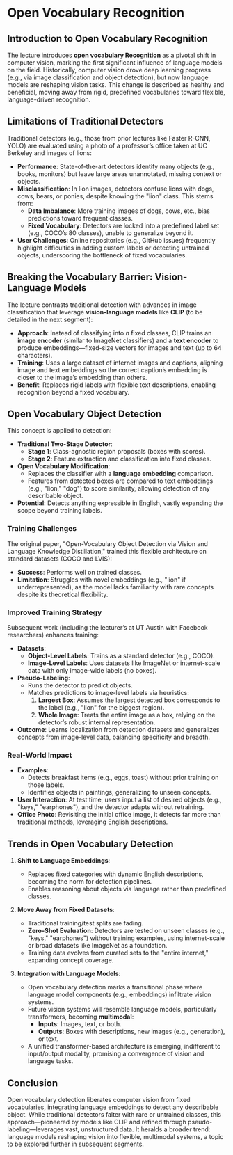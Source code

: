 # Open Vocabulary Recognition

## Introduction to Open Vocabulary Recognition
The lecture introduces **open vocabulary Recognition** as a pivotal shift in computer vision, marking the first significant influence of language models on the field. Historically, computer vision drove deep learning progress (e.g., via image classification and object detection), but now language models are reshaping vision tasks. This change is described as healthy and beneficial, moving away from rigid, predefined vocabularies toward flexible, language-driven recognition.

## Limitations of Traditional Detectors
Traditional detectors (e.g., those from prior lectures like Faster R-CNN, YOLO) are evaluated using a photo of a professor’s office taken at UC Berkeley and images of lions:
- **Performance**: State-of-the-art detectors identify many objects (e.g., books, monitors) but leave large areas unannotated, missing context or objects.
- **Misclassification**: In lion images, detectors confuse lions with dogs, cows, bears, or ponies, despite knowing the "lion" class. This stems from:
  - **Data Imbalance**: More training images of dogs, cows, etc., bias predictions toward frequent classes.
  - **Fixed Vocabulary**: Detectors are locked into a predefined label set (e.g., COCO’s 80 classes), unable to generalize beyond it.
- **User Challenges**: Online repositories (e.g., GitHub issues) frequently highlight difficulties in adding custom labels or detecting untrained objects, underscoring the bottleneck of fixed vocabularies.

## Breaking the Vocabulary Barrier: Vision-Language Models
The lecture contrasts traditional detection with advances in image classification that leverage **vision-language models** like **CLIP** (to be detailed in the next segment):
- **Approach**: Instead of classifying into $n$ fixed classes, CLIP trains an **image encoder** (similar to ImageNet classifiers) and a **text encoder** to produce embeddings—fixed-size vectors for images and text (up to 64 characters).
- **Training**: Uses a large dataset of internet images and captions, aligning image and text embeddings so the correct caption’s embedding is closer to the image’s embedding than others.
- **Benefit**: Replaces rigid labels with flexible text descriptions, enabling recognition beyond a fixed vocabulary.

## Open Vocabulary Object Detection
This concept is applied to detection:
- **Traditional Two-Stage Detector**:
  - **Stage 1**: Class-agnostic region proposals (boxes with scores).
  - **Stage 2**: Feature extraction and classification into fixed classes.
- **Open Vocabulary Modification**:
  - Replaces the classifier with a **language embedding** comparison.
  - Features from detected boxes are compared to text embeddings (e.g., "lion," "dog") to score similarity, allowing detection of any describable object.
- **Potential**: Detects anything expressible in English, vastly expanding the scope beyond training labels.

### Training Challenges
The original paper, "Open-Vocabulary Object Detection via Vision and Language Knowledge Distillation," trained this flexible architecture on standard datasets (COCO and LVIS):
- **Success**: Performs well on trained classes.
- **Limitation**: Struggles with novel embeddings (e.g., "lion" if underrepresented), as the model lacks familiarity with rare concepts despite its theoretical flexibility.

### Improved Training Strategy
Subsequent work (including the lecturer’s at UT Austin with Facebook researchers) enhances training:
- **Datasets**:
  - **Object-Level Labels**: Trains as a standard detector (e.g., COCO).
  - **Image-Level Labels**: Uses datasets like ImageNet or internet-scale data with only image-wide labels (no boxes).
- **Pseudo-Labeling**:
  - Runs the detector to predict objects.
  - Matches predictions to image-level labels via heuristics:
    1. **Largest Box**: Assumes the largest detected box corresponds to the label (e.g., "lion" for the biggest region).
    2. **Whole Image**: Treats the entire image as a box, relying on the detector’s robust internal representation.
- **Outcome**: Learns localization from detection datasets and generalizes concepts from image-level data, balancing specificity and breadth.

### Real-World Impact
- **Examples**:
  - Detects breakfast items (e.g., eggs, toast) without prior training on those labels.
  - Identifies objects in paintings, generalizing to unseen concepts.
- **User Interaction**: At test time, users input a list of desired objects (e.g., "keys," "earphones"), and the detector adapts without retraining.
- **Office Photo**: Revisiting the initial office image, it detects far more than traditional methods, leveraging English descriptions.

## Trends in Open Vocabulary Detection
1. **Shift to Language Embeddings**:
   - Replaces fixed categories with dynamic English descriptions, becoming the norm for detection pipelines.
   - Enables reasoning about objects via language rather than predefined classes.

2. **Move Away from Fixed Datasets**:
   - Traditional training/test splits are fading.
   - **Zero-Shot Evaluation**: Detectors are tested on unseen classes (e.g., "keys," "earphones") without training examples, using internet-scale or broad datasets like ImageNet as a foundation.
   - Training data evolves from curated sets to the "entire internet," expanding concept coverage.

3. **Integration with Language Models**:
   - Open vocabulary detection marks a transitional phase where language model components (e.g., embeddings) infiltrate vision systems.
   - Future vision systems will resemble language models, particularly transformers, becoming **multimodal**:
     - **Inputs**: Images, text, or both.
     - **Outputs**: Boxes with descriptions, new images (e.g., generation), or text.
   - A unified transformer-based architecture is emerging, indifferent to input/output modality, promising a convergence of vision and language tasks.

## Conclusion
Open vocabulary detection liberates computer vision from fixed vocabularies, integrating language embeddings to detect any describable object. While traditional detectors falter with rare or untrained classes, this approach—pioneered by models like CLIP and refined through pseudo-labeling—leverages vast, unstructured data. It heralds a broader trend: language models reshaping vision into flexible, multimodal systems, a topic to be explored further in subsequent segments.